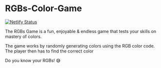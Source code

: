 # RGBs-Color-Game

[![Netlify Status](https://api.netlify.com/api/v1/badges/c3b9817a-7ad4-4f29-b540-06dbc1f9e8e6/deploy-status)](https://app.netlify.com/sites/rgbs/deploys)

The RGBs Game is a fun, enjoyable & endless game that tests your skills on mastery of colors.

The game works by randomly generating colors using the RGB color code.
The player then has to find the correct color

Do you know your RGBs! 😅
